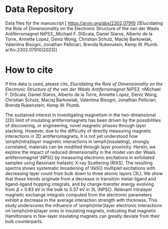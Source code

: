 # Data Repository

Data files for the manuscript [ https://arxiv.org/abs/2302.07910 ][Elucidating the Role of Dimensionality on the Electronic Structure of the van der Waals Antiferromagnet NiPS3_,Michael F. DiScala, Daniel Staros, Alberto de la Torre, Annette Lopez, Deniz Wong, Christian Schulz,
Maciej Barkowiak, Valentina Bisogni, Jonathan Pelliciari, Brenda Rubenstein, Kemp W. Plumb. arXiv:2302.07910(2023)]




# How to cite

If this data is used, please cite, _Elucidating the Role of Dimensionality on the Electronic Structure of the van der Waals Antiferromagnet NiPS3_, nMichael F. DiScala, Daniel Staros, Alberto de la Torre, Annette Lopez, Deniz Wong, Christian Schulz,
Maciej Barkowiak, Valentina Bisogni, Jonathan Pelliciari, Brenda Rubenstein, Kemp W. Plumb.

The sustained interest in investigating magnetism in the two-dimensional (2D) limit of insulating antiferromagnets has been driven by the possibilities of discovering, or engineering, novel magnetic phases through layer stacking. However, due to the difficulty of directly measuring magnetic interactions in 2D antiferromagnets, it is not yet understood how \emph{intra}layer magnetic interactions in \emph{insulating}, strongly correlated, materials can be modified through layer proximity. Herein, we explore the impact of reduced dimensionality in the model van der Waals antiferromagnet \NPS{} by measuring electronic excitations in exfoliated samples using Resonant Inelastic X-ray Scattering (RIXS). The resulting spectra shows systematic broadening of \NiS{} multiplet excitations with decreasing layer count from bulk down to three atomic layers (3L). We show that these trends originate from a decrease in transition metal-ligand and ligand-ligand hopping integrals, and by charge-transfer energy evolving from $\Delta$ = 0.83 eV in the bulk to 0.37 eV in 3L \NPS{}. Relevant intralayer magnetic exchange integrals computed from the electronic parameters exhibit a decrease in the average interaction strength with thickness. This study underscores the influence of \emph{inter}layer electronic interactions on \emph{intra}layer ones in insulating magnets, indicating that magnetic Hamiltonians in few-layer insulating magnets can greatly deviate from their bulk counterparts.
